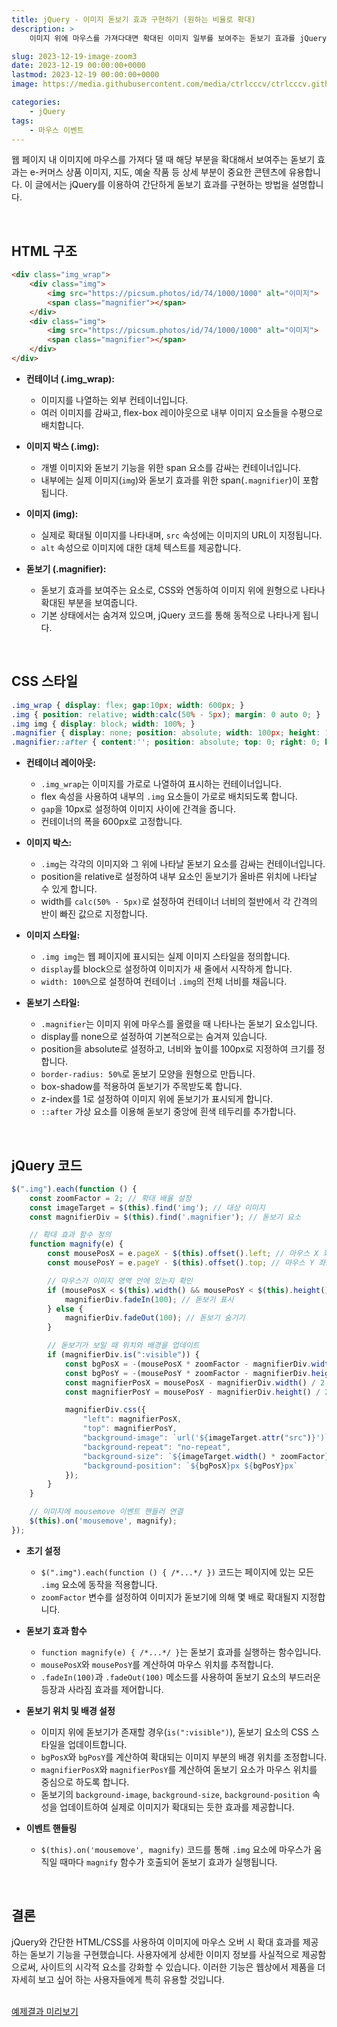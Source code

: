 ```yaml
---
title: jQuery - 이미지 돋보기 효과 구현하기 (원하는 비율로 확대)
description: >  
    이미지 위에 마우스를 가져다대면 확대된 이미지 일부를 보여주는 돋보기 효과를 jQuery를 통해 구현합니다. 사용자 지정 확대 배율을 적용하며, 이 효과를 통해 상세한 이미지 내용을 쉽게 확인할 수 있습니다.

slug: 2023-12-19-image-zoom3
date: 2023-12-19 00:00:00+0000
lastmod: 2023-12-19 00:00:00+0000
image: https://media.githubusercontent.com/media/ctrlcccv/ctrlcccv.github.io/master/assets/img/post/2023-12-19-image-zoom3.webp

categories:
    - jQuery
tags:
    - 마우스 이벤트
---
```

웹 페이지 내 이미지에 마우스를 가져다 댈 때 해당 부분을 확대해서 보여주는 돋보기 효과는 e-커머스 상품 이미지, 지도, 예술 작품 등 상세 부분이 중요한 콘텐츠에 유용합니다. 이 글에서는 jQuery를 이용하여 간단하게 돋보기 효과를 구현하는 방법을 설명합니다.    

<script async src="https://pagead2.googlesyndication.com/pagead/js/adsbygoogle.js?client=ca-pub-8535540836842352" crossorigin="anonymous"></script>
<ins class="adsbygoogle"
     style="display:block; text-align:center;"
     data-ad-layout="in-article"
     data-ad-format="fluid"
     data-ad-client="ca-pub-8535540836842352"
     data-ad-slot="2974559225"></ins>
<script>
     (adsbygoogle = window.adsbygoogle || []).push({});
</script>

<br>

## HTML 구조

```html
<div class="img_wrap">
    <div class="img">
        <img src="https://picsum.photos/id/74/1000/1000" alt="이미지">
        <span class="magnifier"></span>
    </div>
    <div class="img">
        <img src="https://picsum.photos/id/74/1000/1000" alt="이미지">
        <span class="magnifier"></span>
    </div>
</div>
```
* **컨테이너 (.img_wrap):**
  * 이미지를 나열하는 외부 컨테이너입니다.
  * 여러 이미지를 감싸고, flex-box 레이아웃으로 내부 이미지 요소들을 수평으로 배치합니다.

* **이미지 박스 (.img):**
  * 개별 이미지와 돋보기 기능을 위한 span 요소를 감싸는 컨테이너입니다.
  * 내부에는 실제 이미지(`img`)와 돋보기 효과를 위한 span(`.magnifier`)이 포함됩니다.

* **이미지 (img):**
  * 실제로 확대될 이미지를 나타내며, `src` 속성에는 이미지의 URL이 지정됩니다.
  * `alt` 속성으로 이미지에 대한 대체 텍스트를 제공합니다.

* **돋보기 (.magnifier):**
  * 돋보기 효과를 보여주는 요소로, CSS와 연동하여 이미지 위에 원형으로 나타나 확대된 부분을 보여줍니다.
  * 기본 상태에서는 숨겨져 있으며, jQuery 코드를 통해 동적으로 나타나게 됩니다.  
<br>

## CSS 스타일
```css
.img_wrap { display: flex; gap:10px; width: 600px; } 
.img { position: relative; width:calc(50% - 5px); margin: 0 auto 0; } 
.img img { display: block; width: 100%; } 
.magnifier { display: none; position: absolute; width: 100px; height: 100px; border-radius: 50%; z-index: 1; box-shadow: 0 0 10px rgba(0, 0, 0, 0.3); } 
.magnifier::after { content:''; position: absolute; top: 0; right: 0; bottom: 0; left: 0; border: 4px solid #fff; border-radius: 50%; z-index: 2; } 
```
* **컨테이너 레이아웃:**
  * `.img_wrap`는 이미지를 가로로 나열하여 표시하는 컨테이너입니다.
  * flex 속성을 사용하여 내부의 `.img` 요소들이 가로로 배치되도록 합니다.
  * `gap`을 10px로 설정하여 이미지 사이에 간격을 줍니다.
  * 컨테이너의 폭을 600px로 고정합니다.

* **이미지 박스:**
  * `.img`는 각각의 이미지와 그 위에 나타날 돋보기 요소를 감싸는 컨테이너입니다.
  * position을 relative로 설정하여 내부 요소인 돋보기가 올바른 위치에 나타날 수 있게 합니다.
  * width를 `calc(50% - 5px)`로 설정하여 컨테이너 너비의 절반에서 각 간격의 반이 빠진 값으로 지정합니다.

* **이미지 스타일:**
  * `.img img`는 웹 페이지에 표시되는 실제 이미지 스타일을 정의합니다.
  * `display`를 block으로 설정하여 이미지가 새 줄에서 시작하게 합니다.
  * `width: 100%`으로 설정하여 컨테이너 `.img`의 전체 너비를 채웁니다.

* **돋보기 스타일:**
  * `.magnifier`는 이미지 위에 마우스를 올렸을 때 나타나는 돋보기 요소입니다.
  * display를 none으로 설정하여 기본적으로는 숨겨져 있습니다.
  * position을 absolute로 설정하고, 너비와 높이를 100px로 지정하여 크기를 정합니다.
  * `border-radius: 50%`로 돋보기 모양을 원형으로 만듭니다.
  * box-shadow를 적용하여 돋보기가 주목받도록 합니다.
  * z-index를 1로 설정하여 이미지 위에 돋보기가 표시되게 합니다.
  * `::after` 가상 요소를 이용해 돋보기 중앙에 흰색 테두리를 추가합니다.  

<script async src="https://pagead2.googlesyndication.com/pagead/js/adsbygoogle.js?client=ca-pub-8535540836842352" crossorigin="anonymous"></script>
<ins class="adsbygoogle"
     style="display:block; text-align:center;"
     data-ad-layout="in-article"
     data-ad-format="fluid"
     data-ad-client="ca-pub-8535540836842352"
     data-ad-slot="2974559225"></ins>
<script>
     (adsbygoogle = window.adsbygoogle || []).push({});
</script>

<br>

## jQuery 코드
```js
$(".img").each(function () {
    const zoomFactor = 2; // 확대 배율 설정
    const imageTarget = $(this).find('img'); // 대상 이미지
    const magnifierDiv = $(this).find('.magnifier'); // 돋보기 요소

    // 확대 효과 함수 정의
    function magnify(e) {
        const mousePosX = e.pageX - $(this).offset().left; // 마우스 X 좌표
        const mousePosY = e.pageY - $(this).offset().top; // 마우스 Y 좌표

        // 마우스가 이미지 영역 안에 있는지 확인
        if (mousePosX < $(this).width() && mousePosY < $(this).height() && mousePosX > 0 && mousePosY > 0) {
            magnifierDiv.fadeIn(100); // 돋보기 표시
        } else {
            magnifierDiv.fadeOut(100); // 돋보기 숨기기
        }

        // 돋보기가 보일 때 위치와 배경을 업데이트
        if (magnifierDiv.is(":visible")) {
            const bgPosX = -(mousePosX * zoomFactor - magnifierDiv.width() / 2);
            const bgPosY = -(mousePosY * zoomFactor - magnifierDiv.height() / 2);
            const magnifierPosX = mousePosX - magnifierDiv.width() / 2;
            const magnifierPosY = mousePosY - magnifierDiv.height() / 2;

            magnifierDiv.css({
                "left": magnifierPosX,
                "top": magnifierPosY,
                "background-image": `url('${imageTarget.attr("src")}')`, // 배경 이미지 설정
                "background-repeat": "no-repeat",
                "background-size": `${imageTarget.width() * zoomFactor}px ${imageTarget.height() * zoomFactor}px`, // 배경 크기 설정
                "background-position": `${bgPosX}px ${bgPosY}px`
            });
        }
    }

    // 이미지에 mousemove 이벤트 핸들러 연결
    $(this).on('mousemove', magnify);
});
```
* **초기 설정**
  * `$(".img").each(function () { /*...*/ })` 코드는 페이지에 있는 모든 `.img` 요소에 동작을 적용합니다.
  * `zoomFactor` 변수를 설정하여 이미지가 돋보기에 의해 몇 배로 확대될지 지정합니다.
  
* **돋보기 효과 함수**
  * `function magnify(e) { /*...*/ }`는 돋보기 효과를 실행하는 함수입니다.
  * `mousePosX`와 `mousePosY`를 계산하여 마우스 위치를 추적합니다.
  * `.fadeIn(100)`과 `.fadeOut(100)` 메소드를 사용하여 돋보기 요소의 부드러운 등장과 사라짐 효과를 제어합니다.

* **돋보기 위치 및 배경 설정**
  * 이미지 위에 돋보기가 존재할 경우(`is(":visible")`), 돋보기 요소의 CSS 스타일을 업데이트합니다.
  * `bgPosX`와 `bgPosY`를 계산하여 확대되는 이미지 부분의 배경 위치를 조정합니다.
  * `magnifierPosX`와 `magnifierPosY`를 계산하여 돋보기 요소가 마우스 위치를 중심으로 하도록 합니다.
  * 돋보기의 `background-image`, `background-size`, `background-position` 속성을 업데이트하여 실제로 이미지가 확대되는 듯한 효과를 제공합니다.

* **이벤트 핸들링**
  * `$(this).on('mousemove', magnify)` 코드를 통해 `.img` 요소에 마우스가 움직일 때마다 `magnify` 함수가 호출되어 돋보기 효과가 실행됩니다.   
<br>


## 결론
jQuery와 간단한 HTML/CSS를 사용하여 이미지에 마우스 오버 시 확대 효과를 제공하는 돋보기 기능을 구현했습니다. 사용자에게 상세한 이미지 정보를 사실적으로 제공함으로써, 사이트의 시각적 요소를 강화할 수 있습니다. 이러한 기능은 웹상에서 제품을 더 자세히 보고 싶어 하는 사용자들에게 특히 유용할 것입니다.  
<br>

<div class="btn_wrap">
    <a target="_blank" href="https://ctrlcccv.github.io/ctrlcccv-demo/2023-12-19-image-zoom3/">예제결과 미리보기</a>
</div>